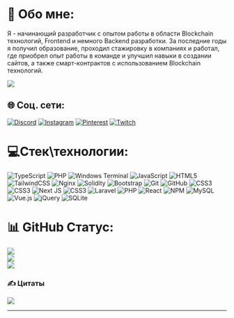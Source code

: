 # 💫 Обо мне:
Я - начинающий разработчик с опытом работы в области Blockchain технологий, Frontend и немного Backend разработки. За последние годы я получил образование, проходил стажировку в компаниях и работал, где приобрел опыт работы в команде и улучшил навыки в создании сайтов, а также смарт-контрактов с использованием Blockchain технологий.

[![](https://visitcount.itsvg.in/api?id=HeisPovedim&icon=0&color=1)](https://visitcount.itsvg.in)


## 🌐 Соц. сети:
[![Discord](https://img.shields.io/badge/Discord-%237289DA.svg?logo=discord&logoColor=white)](https://discord.gg/@sanmanjiro) [![Instagram](https://img.shields.io/badge/Instagram-%23E4405F.svg?logo=Instagram&logoColor=white)](https://instagram.com/mk.larionov) [![Pinterest](https://img.shields.io/badge/Pinterest-%23E60023.svg?logo=Pinterest&logoColor=white)](https://pinterest.com/Revilli0N) [![Twitch](https://img.shields.io/badge/Twitch-%239146FF.svg?logo=Twitch&logoColor=white)](https://twitch.tv/rev_illarion) 

# 💻Стек\технологии:
![TypeScript](https://img.shields.io/badge/typescript-%23007ACC.svg?style=for-the-badge&logo=typescript&logoColor=white) ![PHP](https://img.shields.io/badge/php-%23777BB4.svg?style=for-the-badge&logo=php&logoColor=white) ![Windows Terminal](https://img.shields.io/badge/Windows%20Terminal-%234D4D4D.svg?style=for-the-badge&logo=windows-terminal&logoColor=white) ![JavaScript](https://img.shields.io/badge/javascript-%23323330.svg?style=for-the-badge&logo=javascript&logoColor=%23F7DF1E) ![HTML5](https://img.shields.io/badge/html5-%23E34F26.svg?style=for-the-badge&logo=html5&logoColor=white) ![TailwindCSS](https://img.shields.io/badge/tailwindcss-%2338B2AC.svg?style=for-the-badge&logo=tailwind-css&logoColor=white) ![Nginx](https://img.shields.io/badge/nginx-%23009639.svg?style=for-the-badge&logo=nginx&logoColor=white) ![Solidity](https://img.shields.io/badge/Solidity-%23363636.svg?style=for-the-badge&logo=solidity&logoColor=white) ![Bootstrap](https://img.shields.io/badge/bootstrap-%238511FA.svg?style=for-the-badge&logo=bootstrap&logoColor=white) ![Git](https://img.shields.io/badge/git-%23F05033.svg?style=for-the-badge&logo=git&logoColor=white) ![GitHub](https://img.shields.io/badge/github-%23121011.svg?style=for-the-badge&logo=github&logoColor=white) ![CSS3](https://img.shields.io/badge/css3-%231572B6.svg?style=for-the-badge&logo=css3&logoColor=white) ![CSS3](https://img.shields.io/badge/css3-%231572B6.svg?style=for-the-badge&logo=css3&logoColor=white) ![Next JS](https://img.shields.io/badge/Next-black?style=for-the-badge&logo=next.js&logoColor=white) ![CSS3](https://img.shields.io/badge/css3-%231572B6.svg?style=for-the-badge&logo=css3&logoColor=white) ![Laravel](https://img.shields.io/badge/laravel-%23FF2D20.svg?style=for-the-badge&logo=laravel&logoColor=white) ![PHP](https://img.shields.io/badge/php-%23777BB4.svg?style=for-the-badge&logo=php&logoColor=white) ![React](https://img.shields.io/badge/react-%2320232a.svg?style=for-the-badge&logo=react&logoColor=%2361DAFB) ![NPM](https://img.shields.io/badge/NPM-%23CB3837.svg?style=for-the-badge&logo=npm&logoColor=white) ![MySQL](https://img.shields.io/badge/mysql-4479A1.svg?style=for-the-badge&logo=mysql&logoColor=white) ![Vue.js](https://img.shields.io/badge/vue.js-%2335495e.svg?style=for-the-badge&logo=vuedotjs&logoColor=%234FC08D) ![jQuery](https://img.shields.io/badge/jquery-%230769AD.svg?style=for-the-badge&logo=jquery&logoColor=white) ![SQLite](https://img.shields.io/badge/sqlite-%2307405e.svg?style=for-the-badge&logo=sqlite&logoColor=white)
# 📊 GitHub Статус:
![](https://github-readme-stats.vercel.app/api?username=HeisPovedim&theme=dark&hide_border=false&include_all_commits=true&count_private=false)<br/>
![](https://github-readme-streak-stats.herokuapp.com/?user=HeisPovedim&theme=dark&hide_border=false)<br/>
![](https://github-readme-stats.vercel.app/api/top-langs/?username=HeisPovedim&theme=dark&hide_border=false&include_all_commits=true&count_private=false&layout=compact)

### ✍️ Цитаты
![](https://quotes-github-readme.vercel.app/api?type=horizontal&theme=dark)

---


<!-- Proudly created with GPRM ( https://gprm.itsvg.in ) -->

